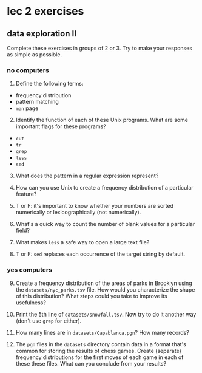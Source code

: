 <!-- author: Jason Dolatshahi -->

# lec 2 exercises
## data exploration II

Complete these exercises in groups of 2 or 3. Try to make your responses as
simple as possible.

### no computers

1) Define the following terms:
- frequency distribution
- pattern matching
- `man` page

2) Identify the function of each of these Unix programs. What are some
important flags for these programs?
- `cut`
- `tr`
- `grep`
- `less`
- `sed`

3) What does the pattern in a regular expression represent?

4) How can you use Unix to create a frequency distribution of a particular
feature?

5) T or F: it's important to know whether your numbers are sorted numerically
or lexicographically (not numerically).

6) What's a quick way to count the number of blank values for a particular
field?

7) What makes `less` a safe way to open a large text file?

8) T or F: `sed` replaces each occurrence of the target string by default.

### yes computers

9) Create a frequency distribution of the areas of parks in Brooklyn using the
`datasets/nyc_parks.tsv` file. How would you characterize the shape of this
distribution? What steps could you take to improve its usefulness?

10) Print the 5th line of `datasets/snowfall.tsv`. Now try to do it another
way (don't use `grep` for either).

11) How many lines are in `datasets/Capablanca.pgn`? How many records?

12) The `pgn` files in the `datasets` directory contain data in a format that's
common for storing the results of chess games. Create (separate) frequency distributions
for the first moves of each game in each of these these files. What can you
conclude from your results?
